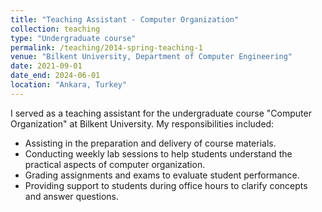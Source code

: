 ```yaml
---
title: "Teaching Assistant - Computer Organization"
collection: teaching
type: "Undergraduate course"
permalink: /teaching/2014-spring-teaching-1
venue: "Bilkent University, Department of Computer Engineering"
date: 2021-09-01
date_end: 2024-06-01
location: "Ankara, Turkey"
---
```

I served as a teaching assistant for the undergraduate course "Computer Organization" at Bilkent University. My responsibilities included:
- Assisting in the preparation and delivery of course materials.
- Conducting weekly lab sessions to help students understand the practical aspects of computer organization.
- Grading assignments and exams to evaluate student performance.
- Providing support to students during office hours to clarify concepts and answer questions.